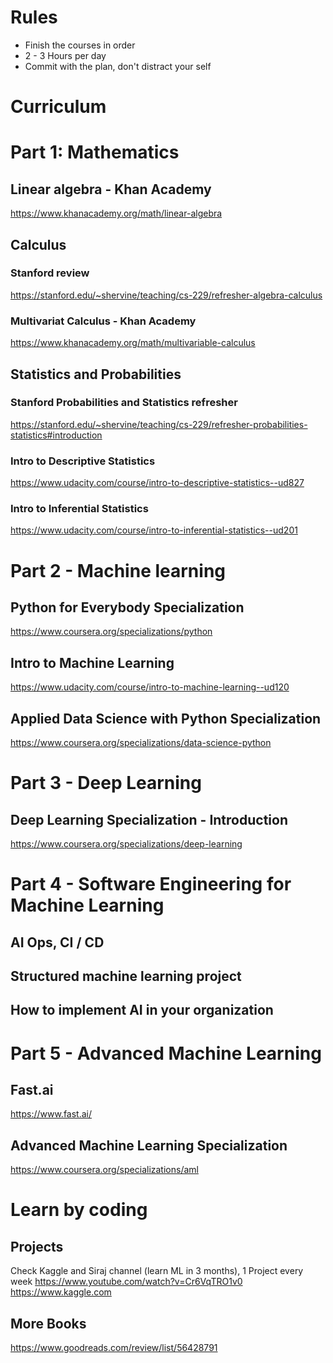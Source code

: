 # Rules
- Finish the courses in order
- 2 - 3 Hours per day
- Commit with the plan, don't distract your self

# Curriculum


# Part 1: Mathematics

## Linear algebra - Khan Academy
https://www.khanacademy.org/math/linear-algebra

## Calculus
### Stanford review
https://stanford.edu/~shervine/teaching/cs-229/refresher-algebra-calculus
### Multivariat Calculus - Khan Academy
https://www.khanacademy.org/math/multivariable-calculus

## Statistics and Probabilities
### Stanford Probabilities and Statistics refresher
https://stanford.edu/~shervine/teaching/cs-229/refresher-probabilities-statistics#introduction

### Intro to Descriptive Statistics
https://www.udacity.com/course/intro-to-descriptive-statistics--ud827

### Intro to Inferential Statistics
https://www.udacity.com/course/intro-to-inferential-statistics--ud201


# Part 2 - Machine learning
## Python for Everybody Specialization
https://www.coursera.org/specializations/python

## Intro to Machine Learning
https://www.udacity.com/course/intro-to-machine-learning--ud120

## Applied Data Science with Python Specialization
https://www.coursera.org/specializations/data-science-python


# Part 3 - Deep Learning
## Deep Learning Specialization - Introduction
https://www.coursera.org/specializations/deep-learning


# Part 4 - Software Engineering for Machine Learning
## AI Ops, CI / CD 
## Structured machine learning project
## How to implement AI in your organization


# Part 5 - Advanced Machine Learning
## Fast.ai
https://www.fast.ai/
## Advanced Machine Learning Specialization
https://www.coursera.org/specializations/aml


# Learn by coding
## Projects
Check Kaggle and Siraj channel (learn ML in 3 months), 1 Project every week
https://www.youtube.com/watch?v=Cr6VqTRO1v0
https://www.kaggle.com

## More Books
https://www.goodreads.com/review/list/56428791

